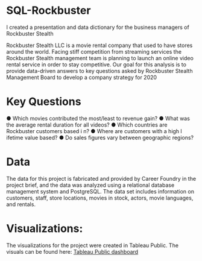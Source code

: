 # SQL-Rockbuster

I created a presentation and data dictionary for the business managers of Rockbuster Stealth 

Rockbuster Stealth LLC is a movie rental company that used to have stores around the world. Facing stiff competition from streaming services the Rockbuster Stealth management team is planning to launch an online video rental service in order to stay competitive. Our goal for this analysis is to provide data-driven answers to key questions asked by Rockbuster Stealth Management Board to develop a company strategy for 2020


# Key Questions

● Which movies contributed the most/least to revenue gain?
● What was the average rental duration for all videos?
● Which countries are Rockbuster customers based i n?
● Where are customers with a high l ifetime value based?
● Do sales figures vary between geographic regions?

# Data

The data for this project is fabricated and provided by Career Foundry in the project brief, and the data was analyzed using a relational database management system and PostgreSQL. The data set includes information on customers, staff, store locations, movies in stock, actors, movie languages, and rentals.

# Visualizations:

The visualizations for the project were created in Tableau Public. The visuals can be found here: [Tableau Public dashboard](https://public.tableau.com/app/profile/padma.kumari.mullapudi/vizzes)

